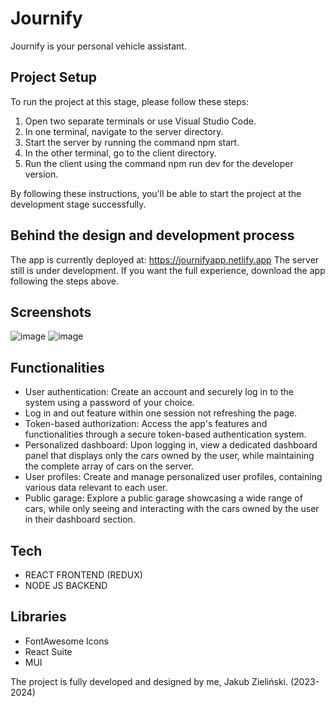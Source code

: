 # Journify
Journify is your personal vehicle assistant. 

## Project Setup

To run the project at this stage, please follow these steps:

1. Open two separate terminals or use Visual Studio Code.
2. In one terminal, navigate to the server directory.
3. Start the server by running the command npm start.
4. In the other terminal, go to the client directory.
5. Run the client using the command npm run dev for the developer version.

By following these instructions, you'll be able to start the project at the development stage successfully.

## Behind the design and development process

The app is currently deployed at: https://journifyapp.netlify.app
The server still is under development. If you want the full experience, download the app following the steps above.

## Screenshots
![image](https://github.com/jzielinski47/journify/assets/63867153/20ddb2a8-d378-4f2a-86c5-0817c9b5ab97)
![image](https://github.com/jzielinski47/journify/assets/63867153/c25a1376-ee16-4e21-9fc2-8325a2899b42)




## Functionalities

- User authentication: Create an account and securely log in to the system using a password of your choice.
- Log in and out feature within one session not refreshing the page.
- Token-based authorization: Access the app's features and functionalities through a secure token-based authentication system.
- Personalized dashboard: Upon logging in, view a dedicated dashboard panel that displays only the cars owned by the user, while maintaining the complete array of cars on the server.
- User profiles: Create and manage personalized user profiles, containing various data relevant to each user.
- Public garage: Explore a public garage showcasing a wide range of cars, while only seeing and interacting with the cars owned by the user in their dashboard section.

## Tech

- REACT FRONTEND (REDUX)
- NODE JS BACKEND

## Libraries

- FontAwesome Icons
- React Suite
- MUI

The project is fully developed and designed by me, Jakub Zieliński. (2023-2024)

